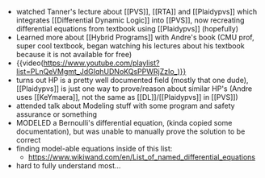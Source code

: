 - watched Tanner's lecture about [[PVS]], [[RTA]] and [[Plaidypvs]] which integrates [[Differential Dynamic Logic]] into [[PVS]], now recreating differential equations from textbook using [[Plaidypvs]] (hopefully)
- Learned more about [[Hybrid Programs]] with Andre's book (CMU prof, super cool textbook, began watching his lectures about his textbook because it is not available for free)
- {{video(https://www.youtube.com/playlist?list=PLnQeVMgmt_JdGIqhUDNoKQsPPWRjZzIo_)}}
- turns out HP is a pretty well documented field (mostly that one dude), [[Plaidypvs]] is just one way to prove/reason about similar HP's (Andre uses [[KeYmaera]], not the same as [[DL]]/[[Plaidypvs]] in [[PVS]])
- attended talk about Modeling stuff with some program and safety assurance or something
- MODELED a Bernoulli's differential equation, (kinda copied some documentation), but was unable to manually prove the solution to be correct
- finding model-able equations inside of this list:
	- https://www.wikiwand.com/en/List_of_named_differential_equations
- hard to fully understand most...
